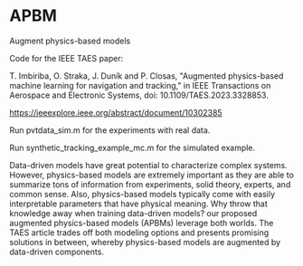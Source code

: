 # APBM
Augment physics-based models

Code for the IEEE TAES paper:  

T. Imbiriba, O. Straka, J. Duník and P. Closas, "Augmented physics-based machine learning for navigation and tracking," in IEEE Transactions on Aerospace and Electronic Systems, doi: 10.1109/TAES.2023.3328853.

https://ieeexplore.ieee.org/abstract/document/10302385

Run pvtdata_sim.m for the experiments with real data. 

Run synthetic_tracking_example_mc.m for the simulated example.


Data-driven models have great potential to characterize complex systems. However, physics-based models are extremely important as they are able to summarize tons of information from experiments, solid theory, experts, and common sense. Also, physics-based models typically come with easily interpretable parameters that have physical meaning. Why throw that knowledge away when training data-driven models? our proposed augmented physics-based models (APBMs) leverage both worlds. The TAES article trades off both modeling options and presents promising solutions in between, whereby physics-based models are augmented by data-driven components.
